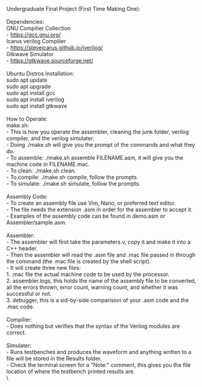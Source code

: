 Undergraduate Final Project (First Time Making One):\
\
Dependencies:\
GNU Compilier Collection\
      - https://gcc.gnu.org/       \
    Icarus verilog Compilier\
      - https://steveicarus.github.io/iverilog/           \
    Gtkwave Simulator\
      - https://gtkwave.sourceforge.net/               \
\
Ubuntu Distros Installation:\
    sudo apt update\
    sudo apt upgrade\
    sudo apt install gcc\
    sudo apt install iverilog\
    sudo apt install gtkwave\
\
How to Operate:\
  make.sh:\
    - This is how you operate the assembler, cleaning the junk folder, verilog compiler, and the verilog simulater.\
    - Doing ./make.sh will give you the prompt of the commands and what they do.\
    - To assemble:  ./make.sh assemble FILENAME.asm, it will give you the machine code in FILENAME.mac.\
    - To clean:    ./make.sh clean.\
    - To compile:  ./make.sh compile, follow the prompts.\
    - To simulate: ./make.sh simulate, follow the prompts.\
\
Assembly Code:\
    - To create an assembly file use Vim, Nano, or preferred text editor.\
    - The file needs the extension .asm in order for the assembler to accept it.\
    - Examples of the assembly code can be found in demo.asm or Assembler/sample.asm.\
\
Assembler:\
    - The assembler will first take the parameters.v, copy it and make it into a C++ header.\
    - Then the assembler will read the .asm file and .mac file passed in through the command (the .mac file is created by the shell script).\
    - It will create three new files:\
      1. .mac file the actual machine code to be used by the processor.\
      2. assembler.logs, this holds the name of the assembly file to be converted, all the errors thrown, error count, warning count, and whether it was successful or not.\
      3. debugger, this is a sid-by-side comparision of your .asm code and the .mac code.\
\
Compilier:\
    - Does nothing but verifies that the syntax of the Verilog modules are correct.\
\
Simulater:\
    - Runs testbenches and produces the waveform and anything written to a file will be stored in the Results folder.\
    - Check the terminal screen for a "Note:" comment, this gives you the file location of where the testbench printed results are.\
\
